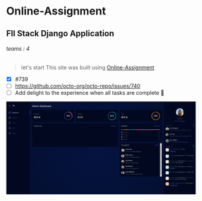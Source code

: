 # Online-Assignment
## Fll Stack Django Application
###### teams : 4
> let's start
This site was built using [Online-Assignment ](https://assignment-online.herokuapp.com/dashboard/)

- [x] #739
- [ ] https://github.com/octo-org/octo-repo/issues/740
- [ ] Add delight to the experience when all tasks are complete :tada:

![My Image](templates/public/dashboardScreenShot.png)